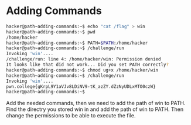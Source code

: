 # Adding Commands
```bash
hacker@path~adding-commands:~$ echo "cat /flag" > win
hacker@path~adding-commands:~$ pwd
/home/hacker
hacker@path~adding-commands:~$ PATH=$PATH:/home/hacker
hacker@path~adding-commands:~$ /challenge/run
Invoking 'win'....
/challenge/run: line 4: /home/hacker/win: Permission denied
It looks like that did not work... Did you set PATH correctly?
hacker@path~adding-commands:~$ chmod ug+x /home/hacker/win
hacker@path~adding-commands:~$ /challenge/run
Invoking 'win'....
pwn.college{gKrpL9Y1aVJv8LDiNV9-tK_azZY.dZzNyUDLxMTO0czW}
hacker@path~adding-commands:~$
```
Add the needed commands, then we need to add the path of win to PATH. Find the directry you stored win in and add the path of win to PATH.
Then change the permissions to be able to execute the file.
